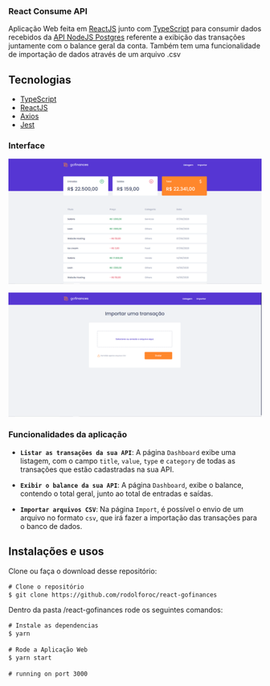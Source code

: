 ### React Consume API

Aplicação Web feita em [ReactJS](https://reactjs.org/) junto com [TypeScript](https://www.typescriptlang.org/) para consumir dados recebidos da [API NodeJS Postgres](https://github.com/rodolforoc/node-postgres) referente a exibição das transações juntamente com o balance geral da conta. Também tem uma funcionalidade de importação de dados através de um arquivo .csv

## Tecnologias
- [TypeScript](https://www.typescriptlang.org/)
- [ReactJS](https://reactjs.org/)
- [Axios](https://github.com/axios/axios)
- [Jest](https://jestjs.io/)

### Interface

<p align="center">
  <img src = "https://github.com/rodolforoc/react-gofinances/blob/master/src/assets/gofinances1.PNG" width="700">
</p>
<p align="center">
  <img src = "https://github.com/rodolforoc/react-gofinances/blob/master/src/assets/gofinances2.PNG" width="700">
</p>

### Funcionalidades da aplicação

- **`Listar as transações da sua API`**: A página `Dashboard` exibe uma listagem, com o campo `title`, `value`, `type` e `category` de todas as transações que estão cadastradas na sua API.

- **`Exibir o balance da sua API`**: A página `Dashboard`, exibe o balance, contendo o total geral, junto ao total de entradas e saídas.

- **`Importar arquivos CSV`**: Na página `Import`, é possível o envio de um arquivo no formato `csv`, que irá fazer a importação das transações para o banco de dados.

## Instalações e usos

Clone ou faça o download desse repositório:

```
# Clone o repositório
$ git clone https://github.com/rodolforoc/react-gofinances 
```

Dentro da pasta /react-gofinances rode os seguintes comandos:

```
# Instale as dependencias
$ yarn

# Rode a Aplicação Web
$ yarn start

# running on port 3000
```

